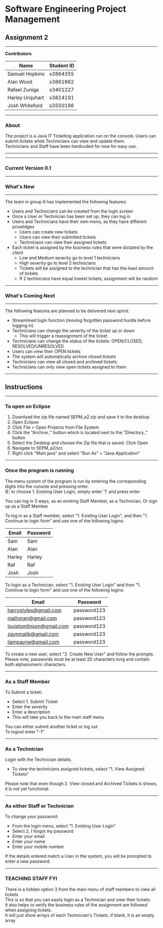 # Software Engineering Project Management 

## Assignment 2
***

**Contributors**  

|Name| Student ID |
|----|------------|
|Samuel Hopkins| s3864355   |
|Alan Wood| s3861662   |
|Rafael Zuniga| s3401227   |
|Harley Urquhart| s3824191   |
|Josh Whiteford|s3550186|

***

### About
The project is a Java IT Ticketing application run on the console. 
Users can submit tickets while Technicians can view and update them.  
Technicians and Staff have been hardcoded for now for easy use.
 
*** 
***
### Current Version 0.1
***

### What's New
***
The team in group 6 has implemented the following features:  
- Users and Technicians can be created from the login screen
- Once a User or Technician has been set up, they can log in
- Users and Technicians have their own menu, as they have different privelidges
	- Users can create new tickets
	- Users can view their submitted tickets
	- Technicians can view their assigned tickets
- Each ticket is assigned by the business rules that were dictated by the client
	- Low and Medium severity go to level 1 technicians
	- High severity go to level 2 technicians
	- Tickets will be assigned to the technician that has the least amount of tickets 
	- If 2 technicians have equal lowest tickets, assignment will be random


***
### What's Coming Next
***
The following features are planned to be delivered next sprint:  
- Streamlined login function (moving forgotten password hurdle before logging in)
- Technicians can change the severity of the ticket up or down
	- This will trigger a reassignment of the ticket
- Technicians can change the status of the tickets: OPEN/CLOSED, RESOLVED/UNRESOLVED
- Users can view their OPEN tickets
- The system will automatically archive closed tickets
- Technicians can view all closed and archived tickets
- Technicians can only view open tickets assigned to them
***
## Instructions
***
### To open on Eclipse
1. Download the zip file named SEPM_a2.zip and save it to the desktop
2. Open Eclipse
3. Click File > Open Projects from File System
4. Click the "Archive.." button which is located next to the "Directory.." button
5. Select the Desktop and choose the Zip file that is saved. Click Open
6. Navigate to SEPM_a2/src
7. Right click "Main.java" and select "Run As" > "Java Application"
***
### Once the program is running
The menu system of the program is run by entering the corresponding digits into the console and pressing enter.  
IE: to choose 1. Existing User Login, simply enter '1' and press enter  

You can log in 3 ways, as an existing Staff Member, as a Technician, Or sign up as a Staff Member  

To log in as a Staff member, select "1. Existing User Login", and then "1. Continue to login form" and use one of the following logins:  


|Email|Password|
|-----|--------|
|Sam|Sam|
|Alan|Alan|
|Harley|Harley|
|Raf|Raf|
|Josh|Josh|



To login as a Technician, select "1. Existing User Login" and then "1. Continue to login form" and use one of the following logins:  

|Email|Password|
|-----|--------|
|harrystyles@gmail.com|password123|
|nialhoran@gmail.com|password123|
|louistomlinson@gmail.com|password123|
|zaynmalik@gmail.com|password123|
|liampayne@gmail.com|password123|


To create a new user, select "2. Create New User" and follow the prompts.  
Please note, passwords must be at least 20 characters long and contain both alphanumeric characters.


***
### As a Staff Member
To Submit a ticket:  
- Select 1. Submit Ticket  
- Enter the severity  
- Enter a description  
- This will take you back to the main staff menu  
  
You can either submit another ticket or log out  
To logout enter "-1"  


***



### As a Technician
Login with the Technician details.  
- To view the technicians assigned tickets, select "1. View Assigned Tickets"  
  
Please note that even though 2. View closed and Archived Tickets is shows, it is not yet functional.  

***
### As either Staff or Technician
To change your password:   
- From the login menu, select "1. Existing User Login"  
- Select 2. I forgot my password  
- Enter your email   
- Enter your name  
- Enter your mobile number  

If the details entered match a User in the system, you will be prompted to enter a new password.  
***
### TEACHING STAFF FYI


There is a hidden option 3 from the main menu of staff members to view all tickets  
This is so that you can easily login as a Technician and view their tickets.  
It also helps to verify the business rules of the assignment are followed when assigning tickets.  
It will just show arrays of each Technician's Tickets. if blank, it is an empty array  




